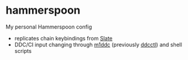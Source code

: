 # hammerspoon
My personal Hammerspoon config

* replicates chain keybindings from [Slate](https://github.com/jigish/slate)
* DDC/CI input changing through [m1ddc](https://github.com/waydabber/m1ddc) (previously [ddcctl](https://github.com/kfix/ddcctl)) and shell scripts
